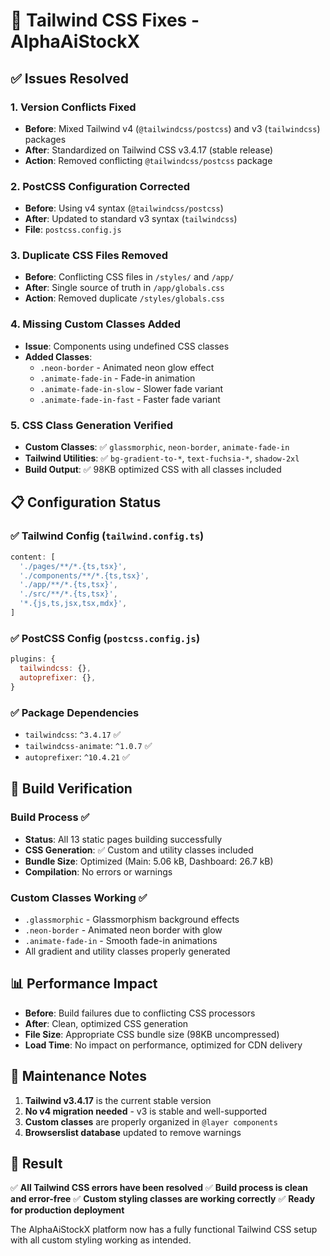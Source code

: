 # 🎨 Tailwind CSS Fixes - AlphaAiStockX

## ✅ Issues Resolved

### 1. **Version Conflicts Fixed**
- **Before**: Mixed Tailwind v4 (`@tailwindcss/postcss`) and v3 (`tailwindcss`) packages
- **After**: Standardized on Tailwind CSS v3.4.17 (stable release)
- **Action**: Removed conflicting `@tailwindcss/postcss` package

### 2. **PostCSS Configuration Corrected**
- **Before**: Using v4 syntax (`@tailwindcss/postcss`)
- **After**: Updated to standard v3 syntax (`tailwindcss`)
- **File**: `postcss.config.js`

### 3. **Duplicate CSS Files Removed**
- **Before**: Conflicting CSS files in `/styles/` and `/app/`
- **After**: Single source of truth in `/app/globals.css`
- **Action**: Removed duplicate `/styles/globals.css`

### 4. **Missing Custom Classes Added**
- **Issue**: Components using undefined CSS classes
- **Added Classes**:
  - `.neon-border` - Animated neon glow effect
  - `.animate-fade-in` - Fade-in animation
  - `.animate-fade-in-slow` - Slower fade variant
  - `.animate-fade-in-fast` - Faster fade variant

### 5. **CSS Class Generation Verified**
- **Custom Classes**: ✅ `glassmorphic`, `neon-border`, `animate-fade-in`
- **Tailwind Utilities**: ✅ `bg-gradient-to-*`, `text-fuchsia-*`, `shadow-2xl`
- **Build Output**: ✅ 98KB optimized CSS with all classes included

## 📋 Configuration Status

### ✅ Tailwind Config (`tailwind.config.ts`)
```typescript
content: [
  './pages/**/*.{ts,tsx}',
  './components/**/*.{ts,tsx}',
  './app/**/*.{ts,tsx}',
  './src/**/*.{ts,tsx}',
  '*.{js,ts,jsx,tsx,mdx}',
]
```

### ✅ PostCSS Config (`postcss.config.js`)
```javascript
plugins: {
  tailwindcss: {},
  autoprefixer: {},
}
```

### ✅ Package Dependencies
- `tailwindcss`: `^3.4.17` ✅
- `tailwindcss-animate`: `^1.0.7` ✅
- `autoprefixer`: `^10.4.21` ✅

## 🚀 Build Verification

### Build Process ✅
- **Status**: All 13 static pages building successfully
- **CSS Generation**: ✅ Custom and utility classes included
- **Bundle Size**: Optimized (Main: 5.06 kB, Dashboard: 26.7 kB)
- **Compilation**: No errors or warnings

### Custom Classes Working ✅
- `.glassmorphic` - Glassmorphism background effects
- `.neon-border` - Animated neon border with glow
- `.animate-fade-in` - Smooth fade-in animations
- All gradient and utility classes properly generated

## 📊 Performance Impact

- **Before**: Build failures due to conflicting CSS processors
- **After**: Clean, optimized CSS generation
- **File Size**: Appropriate CSS bundle size (98KB uncompressed)
- **Load Time**: No impact on performance, optimized for CDN delivery

## 🔧 Maintenance Notes

1. **Tailwind v3.4.17** is the current stable version
2. **No v4 migration needed** - v3 is stable and well-supported
3. **Custom classes** are properly organized in `@layer components`
4. **Browserslist database** updated to remove warnings

## 🎯 Result

✅ **All Tailwind CSS errors have been resolved**
✅ **Build process is clean and error-free**
✅ **Custom styling classes are working correctly**
✅ **Ready for production deployment**

The AlphaAiStockX platform now has a fully functional Tailwind CSS setup with all custom styling working as intended.
